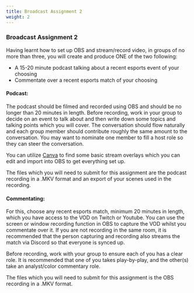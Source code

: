 ```yaml
---
title: Broadcast Assignment 2
weight: 2
---
```

<!--StartFragment-->

### Broadcast Assignment 2

Having learnt how to set up OBS and stream/record video, in groups of no more than three, you will create and produce ONE of the two following:

* A 15-20 minute podcast talking about a recent esports event of your choosing
* Commentate over a recent esports match of your choosing

#### Podcast: 

The podcast should be filmed and recorded using OBS and should be no longer than 20 minutes in length. Before recording, work in your group to decide on an event to talk about and then write down some topics and talking points which you will cover. The conversation should flow naturally and each group member should contribute roughly the same amount to the conversation. You may want to nominate one member to fill a host role so they can steer the conversation. 

You can utilize [Canva](https://www.canva.com/twitch/templates/twitch-overlay/) to find some basic stream overlays which you can edit and import into OBS to get everything set up. 

The files which you will need to submit for this assignment are the podcast recording in a .MKV format and an export of your scenes used in the recording.

#### Commentating:

For this, choose any recent esports match, minimum 20 minutes in length, which you have access to the VOD on Twitch or Youtube. You can use the screen or window recording function in OBS to capture the VOD whilst you commentate over it. If you are not recording in the same room, it is recommended that the person capturing and recording also streams the match via Discord so that everyone is synced up.

Before recording, work with your group to ensure each of you has a clear role. It is recommended that one of you takes play-by-play, and the other(s) take an analyst/color commentary role.

The files which you will need to submit for this assignment is the OBS recording in a .MKV format.

<!--EndFragment-->